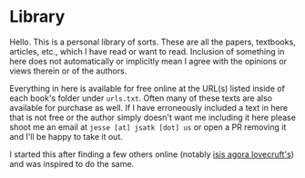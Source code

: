 # Library

Hello.  This is a personal library of sorts.  These are all the papers,
textbooks, articles, etc., which I have read or want to read.  Inclusion of
something in here does not automatically or implicitly mean I agree with the
opinions or views therein or of the authors.

Everything in here is available for free online at the URL(s) listed inside of
each book's folder under `urls.txt`.  Often many of these texts are also
available for purchase as well.  If I have erroneously included a text in here
that is not free or the author simply doesn't want me including it here please
shoot me an email at `jesse [at] jsatk [dot] us` or open a PR removing it and
I'll be happy to take it out.

I started this after finding a few others online (notably [isis agora
lovecruft's](https://github.com/isislovecruft/library--)) and was inspired to do
the same.
